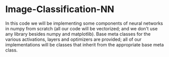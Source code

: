 # Image-Classification-NN

In this code we will be implementing some components of neural networks in numpy from scratch (all our code will be vectorized; and we don't use any library besides numpy and matplotlib). Base meta classes for the various activations, layers and optimizers are provided; all of our implementations will be classes that inherit from the appropriate base meta class.
